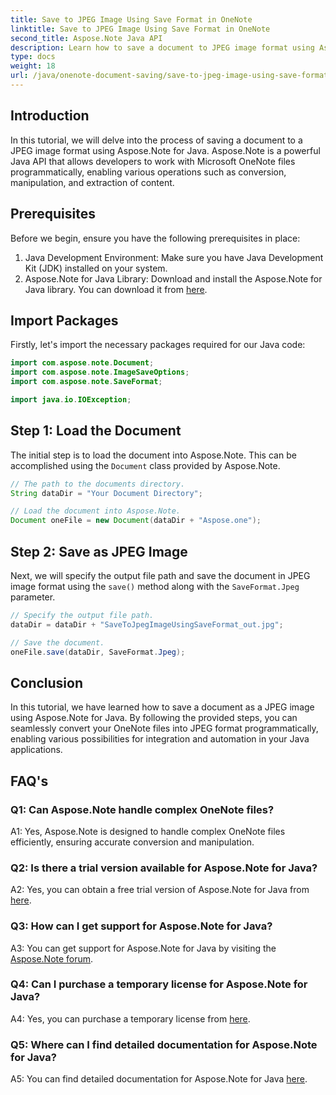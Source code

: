 ```yaml
---
title: Save to JPEG Image Using Save Format in OneNote
linktitle: Save to JPEG Image Using Save Format in OneNote
second_title: Aspose.Note Java API
description: Learn how to save a document to JPEG image format using Aspose.Note for Java, simplifying conversion tasks.
type: docs
weight: 18
url: /java/onenote-document-saving/save-to-jpeg-image-using-save-format/
---
```

## Introduction

In this tutorial, we will delve into the process of saving a document to a JPEG image format using Aspose.Note for Java. Aspose.Note is a powerful Java API that allows developers to work with Microsoft OneNote files programmatically, enabling various operations such as conversion, manipulation, and extraction of content.

## Prerequisites

Before we begin, ensure you have the following prerequisites in place:

1. Java Development Environment: Make sure you have Java Development Kit (JDK) installed on your system.
2. Aspose.Note for Java Library: Download and install the Aspose.Note for Java library. You can download it from [here](https://releases.aspose.com/note/java/).

## Import Packages

Firstly, let's import the necessary packages required for our Java code:

```java
import com.aspose.note.Document;
import com.aspose.note.ImageSaveOptions;
import com.aspose.note.SaveFormat;

import java.io.IOException;
```

## Step 1: Load the Document

The initial step is to load the document into Aspose.Note. This can be accomplished using the `Document` class provided by Aspose.Note.

```java
// The path to the documents directory.
String dataDir = "Your Document Directory";

// Load the document into Aspose.Note.
Document oneFile = new Document(dataDir + "Aspose.one");
```

## Step 2: Save as JPEG Image

Next, we will specify the output file path and save the document in JPEG image format using the `save()` method along with the `SaveFormat.Jpeg` parameter.

```java
// Specify the output file path.
dataDir = dataDir + "SaveToJpegImageUsingSaveFormat_out.jpg";

// Save the document.
oneFile.save(dataDir, SaveFormat.Jpeg);
```

## Conclusion

In this tutorial, we have learned how to save a document as a JPEG image using Aspose.Note for Java. By following the provided steps, you can seamlessly convert your OneNote files into JPEG format programmatically, enabling various possibilities for integration and automation in your Java applications.

## FAQ's

### Q1: Can Aspose.Note handle complex OneNote files?

A1: Yes, Aspose.Note is designed to handle complex OneNote files efficiently, ensuring accurate conversion and manipulation.

### Q2: Is there a trial version available for Aspose.Note for Java?

A2: Yes, you can obtain a free trial version of Aspose.Note for Java from [here](https://releases.aspose.com/).

### Q3: How can I get support for Aspose.Note for Java?

A3: You can get support for Aspose.Note for Java by visiting the [Aspose.Note forum](https://forum.aspose.com/c/note/28).

### Q4: Can I purchase a temporary license for Aspose.Note for Java?

A4: Yes, you can purchase a temporary license from [here](https://purchase.aspose.com/temporary-license/).

### Q5: Where can I find detailed documentation for Aspose.Note for Java?

A5: You can find detailed documentation for Aspose.Note for Java [here](https://reference.aspose.com/note/java/).
